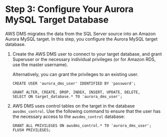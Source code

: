 # Step 3: Configure Your Aurora MySQL Target Database<a name="CHAP_SQLServer2Aurora.Steps.ConfigureAurora"></a>

AWS DMS migrates the data from the SQL Server source into an Amazon Aurora MySQL target\. In this step, you configure the Aurora MySQL target database\.

1. Create the AWS DMS user to connect to your target database, and grant Superuser or the necessary individual privileges \(or for Amazon RDS, use the master username\)\.

   Alternatively, you can grant the privileges to an existing user\.

   ```
   CREATE USER 'aurora_dms_user' IDENTIFIED BY 'password'; 
   
   GRANT ALTER, CREATE, DROP, INDEX, INSERT, UPDATE, DELETE, 
   SELECT ON target_database.* TO 'aurora_dms_user';
   ```

1. AWS DMS uses control tables on the target in the database `awsdms_control`\. Use the following command to ensure that the user has the necessary access to the `awsdms_control` database:

   ```
   GRANT ALL PRIVILEGES ON awsdms_control.* TO 'aurora_dms_user';
   FLUSH PRIVILEGES;
   ```